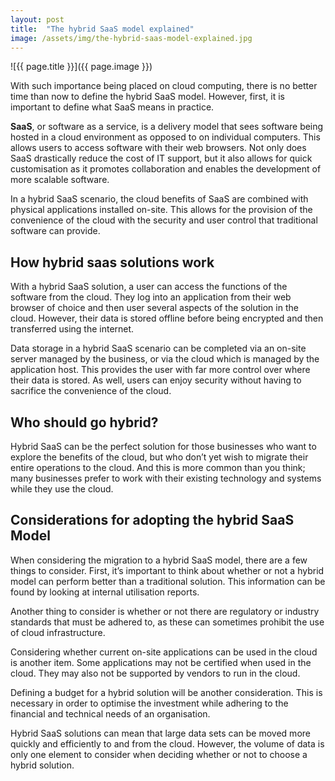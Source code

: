 ```yaml
---
layout: post
title:  "The hybrid SaaS model explained"
image: /assets/img/the-hybrid-saas-model-explained.jpg
---
```


![{{ page.title }}]({{ page.image }})


With such importance being placed on cloud computing, there is no better time than now to define the hybrid SaaS model. However, first, it is important to define what SaaS means in practice.
 
**SaaS**, or software as a service, is a delivery model that sees software being hosted in a cloud environment as opposed to on individual computers. This allows users to access software with their web browsers. Not only does SaaS drastically reduce the cost of IT support, but it also allows for quick customisation as it promotes collaboration and enables the development of more scalable software.

In a hybrid SaaS scenario, the cloud benefits of SaaS are combined with physical applications installed on-site. This allows for the provision of the convenience of the cloud with the security and user control that traditional software can provide.
 
## How hybrid saas solutions work
With a hybrid SaaS solution, a user can access the functions of the software from the cloud. They log into an application from their web browser of choice and then user several aspects of the solution in the cloud. However, their data is stored offline before being encrypted and then transferred using the internet.

Data storage in a hybrid SaaS scenario can be completed via an on-site server managed by the business, or via the cloud which is managed by the application host. This provides the user with far more control over where their data is stored. As well, users can enjoy security without having to sacrifice the convenience of the cloud.
 
## Who should go hybrid?
Hybrid SaaS can be the perfect solution for those businesses who want to explore the benefits of the cloud, but who don’t yet wish to migrate their entire operations to the cloud. And this is more common than you think; many businesses prefer to work with their existing technology and systems while they use the cloud.
 
## Considerations for adopting the hybrid SaaS Model
When considering the migration to a hybrid SaaS model, there are a few things to consider. First, it’s important to think about whether or not a hybrid model can perform better than a traditional solution. This information can be found by looking at internal utilisation reports.

Another thing to consider is whether or not there are regulatory or industry standards that must be adhered to, as these can sometimes prohibit the use of cloud infrastructure.

Considering whether current on-site applications can be used in the cloud is another item. Some applications may not be certified when used in the cloud. They may also not be supported by vendors to run in the cloud.

Defining a budget for a hybrid solution will be another consideration. This is necessary in order to optimise the investment while adhering to the financial and technical needs of an organisation.

Hybrid SaaS solutions can mean that large data sets can be moved more quickly and efficiently to and from the cloud. However, the volume of data is only one element to consider when deciding whether or not to choose a hybrid solution.
